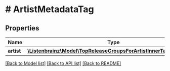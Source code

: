 # # ArtistMetadataTag

## Properties

Name | Type | Description | Notes
------------ | ------------- | ------------- | -------------
**artist** | [**\Listenbrainz\Model\TopReleaseGroupsForArtistInnerTagArtistInner[]**](TopReleaseGroupsForArtistInnerTagArtistInner.md) |  |

[[Back to Model list]](../../README.md#models) [[Back to API list]](../../README.md#endpoints) [[Back to README]](../../README.md)
